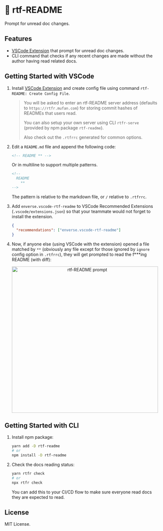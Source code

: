 # 📝 rtf-README

Prompt for unread doc changes.

## Features

- [VSCode Extension][vscode-extension] that prompt for unread doc changes.
- CLI command that checks if any recent changes are made without the author having read related docs.

## Getting Started with VSCode

1. Install [VSCode Extension][vscode-extension] and create config file using command `rtf-README: Create Config File`.

   > You will be asked to enter an rtf-README server address (defaults to `https://rtfr.mufan.com`) for storing commit hashes of READMEs that users read.
   >
   > You can also setup your own server using CLI `rtfr-serve` (provided by npm package `rtf-readme`).
   >
   > Also check out the `.rtfrrc` generated for common options.

2. Edit a `README.md` file and append the following code:

   ```html
   <!-- README ** -->
   ```

   Or in multiline to support multiple patterns.

   ```html
   <!--
     README
       **
   -->
   ```

   The pattern is relative to the markdown file, or `/` relative to `.rtfrrc`.

3. Add `enverse.vscode-rtf-readme` to VSCode Recommended Extensions (`.vscode/extensions.json`) so that your teammate would not forget to install the extension.

   ```json
   {
     "recommendations": ["enverse.vscode-rtf-readme"]
   }
   ```

4. Now, if anyone else (using VSCode with the extension) opened a file matched by `**` (obviously any file except for those ignored by `ignore` config option in `.rtfrrc`), they will get prompted to read the f\*\*\*ing README (with diff):

   <center>
     <img width="480" alt="rtf-README prompt" src="https://user-images.githubusercontent.com/970430/159254726-9a9918c2-9852-4954-90b1-d27c5e966d85.png">
   </center>

## Getting Started with CLI

1. Install npm package:

   ```bash
   yarn add -D rtf-readme
   # or
   npm install -D rtf-readme
   ```

2. Check the docs reading status:

   ```bash
   yarn rtfr check
   # or
   npx rtfr check
   ```

   You can add this to your CI/CD flow to make sure everyone read docs they are expected to read.

## License

MIT License.

[vscode-extension]: https://marketplace.visualstudio.com/items?itemName=enverse.vscode-rtf-readme
